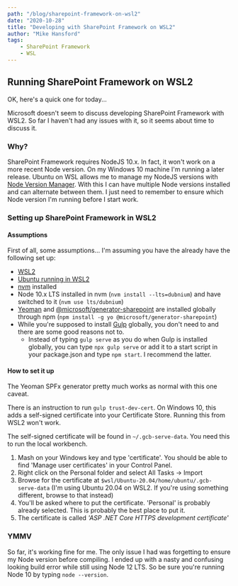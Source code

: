 ```yaml
---
path: "/blog/sharepoint-framework-on-wsl2"
date: "2020-10-28"
title: "Developing with SharePoint Framework on WSL2"
author: "Mike Hansford"
tags:
    - SharePoint Framework
    - WSL
---
```

## Running SharePoint Framework on WSL2
OK, here's a quick one for today...

Microsoft doesn't seem to discuss developing SharePoint Framework with WSL2. So far I haven't had any issues with it, so it seems about time to discuss it.

### Why?
SharePoint Framework requires NodeJS 10.x. In fact, it won't work on a more recent Node version. On my Windows 10 machine I'm running a later release. Ubuntu on WSL allows me to manage my NodeJS versions with <a href="https://github.com/nvm-sh/nvm" target="_blank">Node Version Manager</a>. With this I can have multiple Node versions installed and can alternate between them. I just need to remember to ensure which Node version I'm running before I start work.

### Setting up SharePoint Framework in WSL2
#### Assumptions
First of all, some assumptions... I'm assuming you have the already have the following set up:
* <a href="https://docs.microsoft.com/en-us/windows/wsl/install-win10" target="_blank">WSL2</a>
* <a href="https://www.microsoft.com/en-us/p/ubuntu-2004-lts/9n6svws3rx71?activetab=pivot:overviewtab" target="_blank">Ubuntu running in WSL2</a>
* <a href="https://github.com/nvm-sh/nvm" target="_blank">nvm</a> installed
* Node 10.x LTS installed in nvm (```nvm install --lts=dubnium```) and have switched to it (```nvm use lts/dubnium```)
* <a href="https://www.npmjs.com/package/yo" target="_blank">Yeoman</a> and <a href="https://www.npmjs.com/package/@microsoft/generator-sharepoint" target="_blank">@microsoft/generator-sharepoint</a> are installed globally through npm (```npm install -g yo @microsoft/generator-sharepoint```)
* While you're supposed to install <a href="https://www.npmjs.com/package/gulp" target="_blank">Gulp</a> globally, you don't need to and there are some good reasons not to. 
    * Instead of typing  ```gulp serve``` as you do when Gulp is installed globally, you can type ```npx gulp serve``` or add it to a start script in your package.json and type ```npm start```. I recommend the latter.

#### How to set it up
The Yeoman SPFx generator pretty much works as normal with this one caveat.

There is an instruction to run ```gulp trust-dev-cert```. On Windows 10, this adds a self-signed certificate into your Certificate Store. Running this from WSL2 won't work.

The self-signed certificate will be found in ```~/.gcb-serve-data```. You need this to run the local workbench.

1. Mash on your Windows key and type 'certificate'. You should be able to find 'Manage user certificates' in your Control Panel. 
1. Right click on the Personal folder and select All Tasks -> Import
1. Browse for the certificate at ```$wsl/Ubuntu-20.04/home/ubuntu/.gcb-serve-data``` (I'm using Ubuntu 20.04 on WSL2. If you're using something different, browse to that instead)
1. You'll be asked where to put the certificate. 'Personal' is probably already selected. This is probably the best place to put it.
1. The certificate is called _'ASP .NET Core HTTPS development certificate'_

### YMMV
So far, it's working fine for me. The only issue I had was forgetting to ensure my Node version before compiling. I ended up with a nasty and confusing looking build error while still using Node 12 LTS. So be sure you're running Node 10 by typing ```node --version```.
